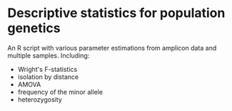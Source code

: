 # Descriptive statistics for population genetics

An R script with various parameter estimations from amplicon data and multiple samples. Including:

- Wright's F-statistics
- isolation by distance
- AMOVA
- frequency of the minor allele
- heterozygosity
